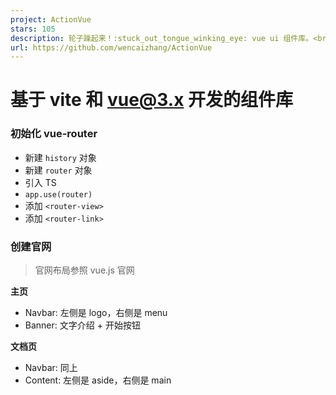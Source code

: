```yaml
---
project: ActionVue
stars: 105
description: 轮子躁起来！:stuck_out_tongue_winking_eye: vue ui 组件库。<br/>  已经着手使用 Vue@3.0 改造，敬请期待。<br/>    看到 Star 很开心，蟹蟹:grin:
url: https://github.com/wencaizhang/ActionVue
---
```


基于 vite 和 vue@3.x 开发的组件库
========================

### 初始化 vue-router

-   新建 `history` 对象
-   新建 `router` 对象
-   引入 TS
-   `app.use(router)`
-   添加 `<router-view>`
-   添加 `<router-link>`

### 创建官网

> 官网布局参照 vue.js 官网

**主页**

-   Navbar: 左侧是 logo，右侧是 menu
-   Banner: 文字介绍 + 开始按钮

**文档页**

-   Navbar: 同上
-   Content: 左侧是 aside，右侧是 main
